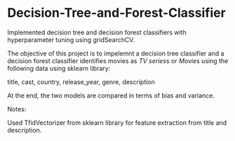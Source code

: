 # Decision-Tree-and-Forest-Classifier
Implemented decision tree and decision forest classifiers with hyperparameter tuning using gridSearchCV.

The objective of this project is to impelemnt a decision tree classifier and a decision forest classifier identifies movies as *TV series*s or *Movie*s using the following data using sklearn library:

title,	cast,	country,	release_year,	genre,	description

At the end, the two models are compared in terms of bias and variance.

Notes:

Used TfidVectorizer from sklearn library for feature extraction from title and description. 
